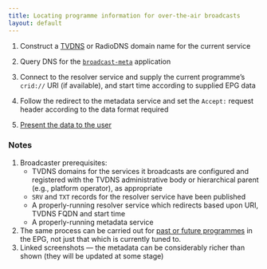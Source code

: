 ```yaml
---
title: Locating programme information for over-the-air broadcasts
layout: default
---
```


1. Construct a [TVDNS](/discovery/tvdns) or RadioDNS domain name for the
current service

2. Query DNS for the [<code>broadcast-meta</code>](http://wiki.github.com/nexgenta/Baird/programmes-ontology-resolver)
application

3. Connect to the resolver service and supply the current programme’s
<code>crid://</code> URI (if available), and start time according to
supplied EPG data

4. Follow the redirect to the metadata service and set the <code>Accept:</code>
request header according to the data format required

5. [Present the data to the user](http://emberapp.com/nevali/collections/nxtv-stb-mock-ups/nevali:details/)

### Notes

1. Broadcaster prerequisites:
	* TVDNS domains for the services it broadcasts are configured and registered with the
	TVDNS administrative body or hierarchical parent (e.g., platform operator), as appropriate
	* <code>SRV</code> and <code>TXT</code> records for the resolver service have been published
	* A properly-running resolver service which redirects based upon URI, TVDNS FQDN and start time
	* A properly-running metadata service
2. The same process can be carried out for [past or future programmes](http://emberapp.com/nevali/collections/nxtv-stb-mock-ups/nevali:epg-viewing-programme-details/) in
the EPG, not just that which is currently tuned to.
3. Linked screenshots — the metadata can be considerably richer than shown (they will be updated at some stage)
